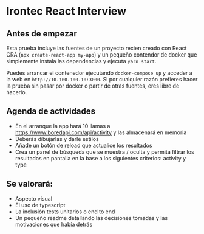 # Irontec React Interview

Antes de empezar
------------------------------------------------
Esta prueba incluye las fuentes de un proyecto recien creado con React CRA (`npx create-react-app my-app`) y un pequeño contendor de docker que simplemente instala las dependencias y ejecuta `yarn start`.

Puedes arrancar el contenedor ejecutando `docker-compose up` y acceder a la web en `http://10.100.100.10:3000`. Si por cualquier razón prefieres hacer la prueba sin pasar por docker o partir de otras fuentes, eres libre de hacerlo.

Agenda de actividades
------------------------------------------------

- En el arranque la app hará 10 llamas a https://www.boredapi.com/api/activity y las almacenará en memoria
- Deberás dibujarlas y darle estilos
- Añade un botón de reload que actualice los resultados
- Crea un panel de búsqueda que se muestra / oculta y permita filtrar los resultados en pantalla en la base a los siguientes criterios: activity y type

Se valorará:
------------------------
- Aspecto visual
- El uso de typescript
- La inclusión tests unitarios o end to end
- Un pequeño readme detallando las decisiones tomadas y las motivaciones que había detrás
